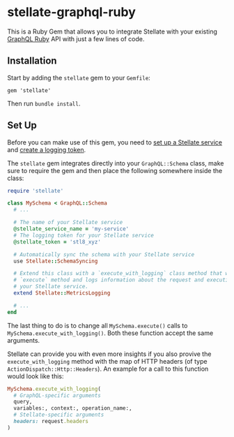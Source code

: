 # stellate-graphql-ruby

This is a Ruby Gem that allows you to integrate Stellate with your existing [GraphQL Ruby](https://github.com/rmosolgo/graphql-ruby) API with just a few lines of code.

## Installation

Start by adding the `stellate` gem to your `Gemfile`:

```Gemfile
gem 'stellate'
```

Then run `bundle install`.

## Set Up

Before you can make use of this gem, you need to [set up a Stellate service](https://stellate.co/docs/quickstart#1-create-stellate-service) and [create a logging token](https://stellate.co/docs/graphql-metrics/metrics-get-started#create-your-own-logging-token).

The `stellate` gem integrates directly into your `GraphQL::Schema` class, make sure to require the gem and then place the following somewhere inside the class:

```rb
require 'stellate'

class MySchema < GraphQL::Schema
  # ...

  # The name of your Stellate service
  @stellate_service_name = 'my-service'
  # The logging token for your Stellate service
  @stellate_token = 'stl8_xyz'

  # Automatically sync the schema with your Stellate service
  use Stellate::SchemaSyncing

  # Extend this class with a `execute_with_logging` class method that wraps the
  # `execute` method and logs information about the request and execution to
  # your Stellate service.
  extend Stellate::MetricsLogging

  # ...
end
```

The last thing to do is to change all `MySchema.execute()` calls to `MySchema.execute_with_logging()`. Both these function accept the same arguments.

Stellate can provide you with even more insights if you also provive the `execute_with_logging` method with the map of HTTP headers (of type `ActionDispatch::Http::Headers`). An example for a call to this function would look like this:

```rb
MySchema.execute_with_logging(
  # GraphQL-specific arguments
  query,
  variables:, context:, operation_name:,
  # Stellate-specific arguments
  headers: request.headers
)
```
